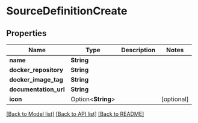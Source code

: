 # SourceDefinitionCreate

## Properties

Name | Type | Description | Notes
------------ | ------------- | ------------- | -------------
**name** | **String** |  | 
**docker_repository** | **String** |  | 
**docker_image_tag** | **String** |  | 
**documentation_url** | **String** |  | 
**icon** | Option<**String**> |  | [optional]

[[Back to Model list]](../README.md#documentation-for-models) [[Back to API list]](../README.md#documentation-for-api-endpoints) [[Back to README]](../README.md)


